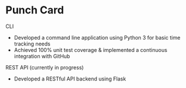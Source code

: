 # Punch Card
CLI
-	Developed a command line application using Python 3 for basic time tracking needs
-	Achieved 100% unit test coverage & implemented a continuous integration with GitHub

REST API (currently in progress)
- Developed a RESTful API backend using Flask
